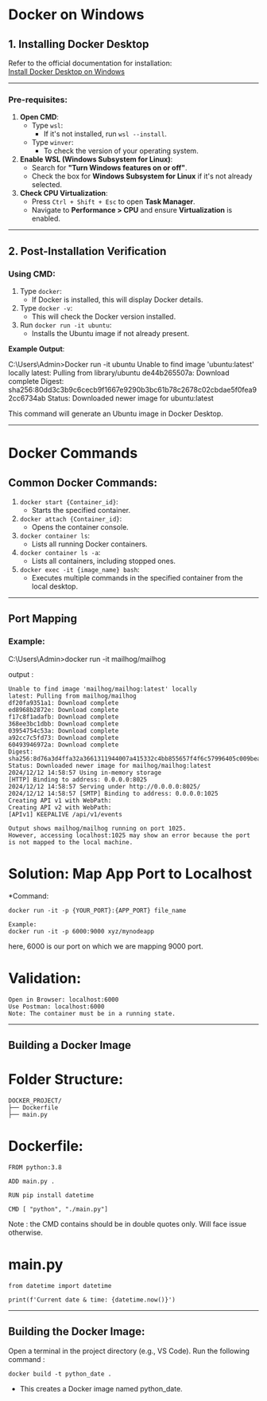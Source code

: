 # Docker on Windows

## 1. Installing Docker Desktop

Refer to the official documentation for installation:  
[Install Docker Desktop on Windows](https://docs.docker.com/desktop/setup/install/windows-install/)

---

### **Pre-requisites**:
1. **Open CMD**:
   - Type `wsl`:
     - If it's not installed, run `wsl --install`.
   - Type `winver`:
     - To check the version of your operating system.
2. **Enable WSL (Windows Subsystem for Linux)**:
   - Search for **"Turn Windows features on or off"**.
   - Check the box for **Windows Subsystem for Linux** if it's not already selected.
3. **Check CPU Virtualization**:
   - Press `Ctrl + Shift + Esc` to open **Task Manager**.
   - Navigate to **Performance > CPU** and ensure **Virtualization** is enabled.

---

## 2. Post-Installation Verification

### **Using CMD**:
1. Type `docker`:
   - If Docker is installed, this will display Docker details.
2. Type `docker -v`:
   - This will check the Docker version installed.
3. Run `docker run -it ubuntu`:
   - Installs the Ubuntu image if not already present.

**Example Output**:

C:\Users\Admin>Docker run -it ubuntu
Unable to find image 'ubuntu:latest' locally
latest: Pulling from library/ubuntu
de44b265507a: Download complete
Digest: sha256:80dd3c3b9c6cecb9f1667e9290b3bc61b78c2678c02cbdae5f0fea92cc6734ab
Status: Downloaded newer image for ubuntu:latest

This command will generate an Ubuntu image in Docker Desktop.

---

# Docker Commands

## Common Docker Commands:
1. `docker start {Container_id}`:
   - Starts the specified container.
2. `docker attach {Container_id}`:
   - Opens the container console.
3. `docker container ls`:
   - Lists all running Docker containers.
4. `docker container ls -a`:
   - Lists all containers, including stopped ones.
5. `docker exec -it {image_name} bash`:
   - Executes multiple commands in the specified container from the local desktop.

---

## Port Mapping

### Example:

C:\Users\Admin>docker run -it mailhog/mailhog

output :

```
Unable to find image 'mailhog/mailhog:latest' locally
latest: Pulling from mailhog/mailhog
df20fa9351a1: Download complete
ed8968b2872e: Download complete
f17c8f1adafb: Download complete
368ee3bc1dbb: Download complete
03954754c53a: Download complete
a92cc7c5fd73: Download complete
60493946972a: Download complete
Digest: sha256:8d76a3d4ffa32a3661311944007a415332c4bb855657f4f6c57996405c009bea
Status: Downloaded newer image for mailhog/mailhog:latest
2024/12/12 14:58:57 Using in-memory storage
[HTTP] Binding to address: 0.0.0.0:8025
2024/12/12 14:58:57 Serving under http://0.0.0.0:8025/
2024/12/12 14:58:57 [SMTP] Binding to address: 0.0.0.0:1025
Creating API v1 with WebPath:
Creating API v2 with WebPath:
[APIv1] KEEPALIVE /api/v1/events
```


```
Output shows mailhog/mailhog running on port 1025.
However, accessing localhost:1025 may show an error because the port is not mapped to the local machine.
```

# Solution: Map App Port to Localhost

*Command:
```
docker run -it -p {YOUR_PORT}:{APP_PORT} file_name

Example:
docker run -it -p 6000:9000 xyz/mynodeapp
```


here, 6000 is our port on which we are mapping 9000 port.

# Validation:
```
Open in Browser: localhost:6000
Use Postman: localhost:6000
Note: The container must be in a running state.
```

---


## Building a Docker Image

# Folder Structure:

```
DOCKER_PROJECT/
├── Dockerfile
├── main.py

```

# Dockerfile:
```
FROM python:3.8

ADD main.py .

RUN pip install datetime

CMD [ "python", "./main.py"]

```
Note : the CMD contains should be in double quotes only. Will face issue otherwise.


# main.py

```
from datetime import datetime

print(f'Current date & time: {datetime.now()}')

```
---

## Building the Docker Image:

Open a terminal in the project directory (e.g., VS Code).
Run the following command :

```
docker build -t python_date .
```

* This creates a Docker image named python_date.



